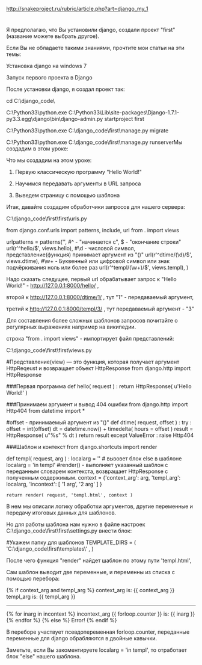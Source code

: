 http://snakeproject.ru/rubric/article.php?art=django_my_1 
#
Я предполагаю, что Вы установили django, создали проект "first" (название можете выбрать другое).

Если Вы не обладаете такими знаниями, прочтите мои статьи на эти темы:

Установка django на windows 7

Запуск первого проекта в Django

После установки django, я создал проект так:

cd C:\django_code\

C:\Python33\python.exe C:\Python33\Lib\site-packages\Django-1.7.1-py3.3.egg\django\bin\django-admin.py startproject first

C:\Python33\python.exe C:\django_code\first\manage.py migrate

C:\Python33\python.exe C:\django_code\first\manage.py runserverМы создадим в этом уроке:

Что мы создадим на этом уроке:

1. Первую классическую программу "Hello World!"

2. Научимся передавать аргументы в URL запроса

3. Выведем страницу с помощью шаблона

Итак, давайте создадим обработчики запросов для нашего сервера:

C:\django_code\first\first\urls.py


from django.conf.urls import patterns, include, url
from . import views

urlpatterns = patterns('',
    #^ - "начинается с", $ - "окончание строки"
    url(r'^hello/$', views.hello),
    #\d - числовой символ, представление(функция) принимает аргумент из "()"
    url(r'^dtime/(\d)/$', views.dtime),
    #\w+ - Буквенный или цифровой символ или знак подчёркивания ноль или более раз
    url(r'^templ/(\w+)/$', views.templ),
)


Надо сказать следущее, первый url обрабатывает запрос к "Hello World!" - http://127.0.0.1:8000/hello/ ,

второй к http://127.0.0.1:8000/dtime/1/ , тут "1" - передаваемый аргумент,

третий к http://127.0.0.1:8000/templ/3/ , тут передаваемый аргумент - "3"

Для составления более сложных шаблонов запросов почитайте о регулярных выражениях например на википедии.

строка "from . import views" - импортирует файл представлений:

C:\django_code\first\first\views.py


#Представление(view) — это функция, которая получает аргумент HttpReqeust и возвращает объект HttpResponse
from django.http import HttpResponse

###Первая программа
def hello( request ) :
    return HttpResponse( u'Hello World!' )

###Принимаем аргумент и вывод 404 ошибки
from django.http import Http404
from datetime import *

#offset - принимаемый аргумент из "()"
def dtime( request, offset ) :
    try :
        offset = int(offset)
        dt = datetime.now() + timedelta( hours = offset )
        result = HttpResponse( u"<html><body>%s</body></html>" % dt )
        return result
    except ValueError :
        raise Http404
 
###Шаблон и контекст
from django.shortcuts import render

def templ( request, arg ) :
    localarg = '' # вызовет блок else в шаблоне
    localarg = 'in templ'
    #render() - выполняет указанный шаблон с переданным словарем контекста, возвращает HttpResponse с полученным содержимым.
    context = {'context_arg': arg, 'templ_arg': localarg, 'incontext': [ '1 arg', '2 arg' ] }
    
    return render( request, 'templ.html', context )

В нем мы описали логику обработки аргументов, другие переменные и передачу итоговых данных для шаблонов.

Но для работы шаблона нам нужно в файле настроек C:\django_code\first\first\settings.py внести блок:


#Укажем папку для шаблонов
TEMPLATE_DIRS = (
    'C:\\django_code\\first\\templates\\' ,
)

После чего функция "render" найдет шаблон по этому пути  'templ.html', 

Сам шаблон выводит две переменные, и переменны из списка с помощью перебора:


<html><body>
<!-- Если пришел словарь с таким именем -->
{% if context_arg and templ_arg %}
        <!-- Обратимся к именам переменных -->
        context_arg is: {{ context_arg }}
        <br />
        templ_arg  is: {{ templ_arg }}
        <hr />
        <!-- Переберем элементы списка {{ forloop.counter }} - счетчик(псевдопеременная) -->
        {% for inarg in incontext %}
           incontext_arg {{ forloop.counter }} is: {{ inarg }}<br />
        {% endfor %}
{% else %}
    <!-- Если нет - ошибка -->
    Error!
{% endif %}
</body></html>

В переборе участвует псевдопеременная forloop.counter, переданные переменные для django обрабляются в двойные кавычки.

Заметьте, если Вы закоментируете  localarg = 'in templ', то отработает блок "else" нашего шаблона.
